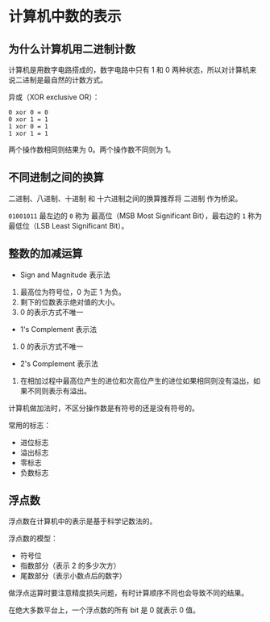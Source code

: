 # 计算机中数的表示

## 为什么计算机用二进制计数

计算机是用数字电路搭成的，数字电路中只有 1 和 0 两种状态，所以对计算机来说二进制是最自然的计数方式。

异或（XOR exclusive OR）：
```
0 xor 0 = 0
0 xor 1 = 1
1 xor 0 = 1
1 xor 1 = 1
```
两个操作数相同则结果为 0。两个操作数不同则为 1。

## 不同进制之间的换算

二进制、八进制、十进制 和 十六进制之间的换算推荐将 二进制 作为桥梁。

`01001011` 最左边的 `0` 称为 最高位（MSB Most Significant Bit），最右边的 `1` 称为 最低位（LSB Least Significant Bit）。

## 整数的加减运算

- Sign and Magnitude 表示法
1. 最高位为符号位，0 为正 1 为负。
2. 剩下的位数表示绝对值的大小。
3. 0 的表示方式不唯一

- 1's Complement 表示法
1. 0 的表示方式不唯一

- 2's Complement 表示法
1. 在相加过程中最高位产生的进位和次高位产生的进位如果相同则没有溢出，如果不同则表示有溢出。

计算机做加法时，不区分操作数是有符号的还是没有符号的。

常用的标志：
- 进位标志
- 溢出标志
- 零标志
- 负数标志

## 浮点数

浮点数在计算机中的表示是基于科学记数法的。

浮点数的模型：
- 符号位
- 指数部分（表示 2 的多少次方）
- 尾数部分（表示小数点后的数字）

做浮点运算时要注意精度损失问题，有时计算顺序不同也会导致不同的结果。

在绝大多数平台上，一个浮点数的所有 bit 是 0 就表示 0 值。
